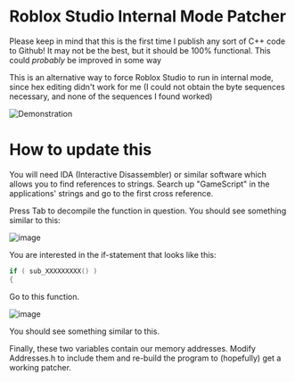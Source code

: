 # Roblox Studio Internal Mode Patcher
Please keep in mind that this is the first time I publish any sort of C++ code to Github!
It may not be the best, but it should be 100% functional. This could *probably* be improved in some way

This is an alternative way to force Roblox Studio to run in internal mode, since hex editing didn't work for me (I could not obtain the byte sequences necessary, and none of the sequences I found worked)

![Demonstration](https://github.com/the-wawa/StudioPatcher/assets/83979811/4140fde7-ec9e-4c17-923f-7899fac46a86)

# How to update this
You will need IDA (Interactive Disassembler) or similar software which allows you to find references to strings.
Search up "GameScript" in the applications' strings and go to the first cross reference.

Press Tab to decompile the function in question.
You should see something similar to this:

![image](https://github.com/the-wawa/StudioPatcher/assets/83979811/f4d53ebb-89b6-4808-8389-708687afbfed)

You are interested in the if-statement that looks like this:
```cpp
if ( sub_XXXXXXXXX() )
{
```

Go to this function.

![image](https://github.com/the-wawa/StudioPatcher/assets/83979811/d7814fed-bf55-475d-9832-05c84448d653)

You should see something similar to this.

Finally, these two variables contain our memory addresses.
Modify Addresses.h to include them and re-build the program to (hopefully) get a working patcher.
